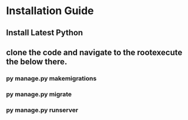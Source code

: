 # Installation Guide

## Install Latest Python

## clone the code and navigate to the rootexecute the below there.
### py manage.py makemigrations
### py manage.py migrate
### py manage.py runserver
